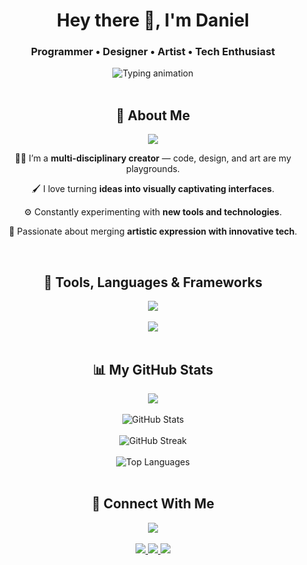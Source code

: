 <div align="center">
  
  <h1>Hey there 👋, I'm Daniel</h1>
  <h3>Programmer • Designer • Artist • Tech Enthusiast</h3>

  <img src="https://readme-typing-svg.herokuapp.com/?lines=Creative+Coder;Designer;Digital+Artist;Tech+Lover&center=true&width=440&height=45&color=00F7FF&vCenter=true" alt="Typing animation" />

</div>

<br />

<h2 align="center">🎨 About Me</h2>
<div align="center">
  <img src="https://img.shields.io/badge/-ABOUT ME-1e1e1e?style=for-the-badge&logo=about-dot-me&logoColor=white" />
</div>
<div align="center">

  <p>👨‍💻 I’m a <strong>multi-disciplinary creator</strong> — code, design, and art are my playgrounds.</p>
  <p>🖌️ I love turning <strong>ideas into visually captivating interfaces</strong>.</p>
  <p>⚙️ Constantly experimenting with <strong>new tools and technologies</strong>.</p>
  <p>🚀 Passionate about merging <strong>artistic expression with innovative tech</strong>.</p>

</div>

<br />

<h2 align="center">🧰 Tools, Languages & Frameworks</h2>
<div align="center">
  <img src="https://img.shields.io/badge/-SKILLS-1e1e1e?style=for-the-badge&logo=codesandbox&logoColor=white" />
  <br /><br />
  <img src="https://skillicons.dev/icons?i=html,css,js,ts,react,nextjs,nodejs,python,figma,ps,ai,blender,threejs,git,github,vscode&perline=8" />
</div>

<br />

<h2 align="center">📊 My GitHub Stats</h2>
<div align="center">
  <img src="https://img.shields.io/badge/-GITHUB STATS-1e1e1e?style=for-the-badge&logo=github&logoColor=white" />
  <br /><br />
  <img src="https://github-readme-stats.vercel.app/api?username=canvexter&theme=tokyonight&show_icons=true" alt="GitHub Stats" />
  <br /><br />
  <img src="https://github-readme-streak-stats.herokuapp.com/?user=canvexter&theme=tokyonight" alt="GitHub Streak" />
  <br /><br />
  <img src="https://github-readme-stats.vercel.app/api/top-langs/?username=canvexter&layout=compact&theme=tokyonight" alt="Top Languages" />
</div>

<br />

<h2 align="center">🔗 Connect With Me</h2>
<div align="center">
  <img src="https://img.shields.io/badge/-CONTACT-1e1e1e?style=for-the-badge&logo=linktree&logoColor=white" />
  <br /><br />
  <a href="https://linkedin.com/in/yourlinkedin">
    <img src="https://img.shields.io/badge/-LinkedIn-0A66C2?style=for-the-badge&logo=linkedin&logoColor=white" />
  </a>
  <a href="mailto:youremail@example.com">
    <img src="https://img.shields.io/badge/-Email-EA4335?style=for-the-badge&logo=gmail&logoColor=white" />
  </a>
  <a href="https://twitter.com/yourhandle">
    <img src="https://img.shields.io/badge/-Twitter-1DA1F2?style=for-the-badge&logo=twitter&logoColor=white" />
  </a>
</div>
